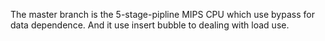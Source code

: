 The master branch is the 5-stage-pipline MIPS CPU which use bypass for data dependence. And it use insert bubble to dealing with load use.
